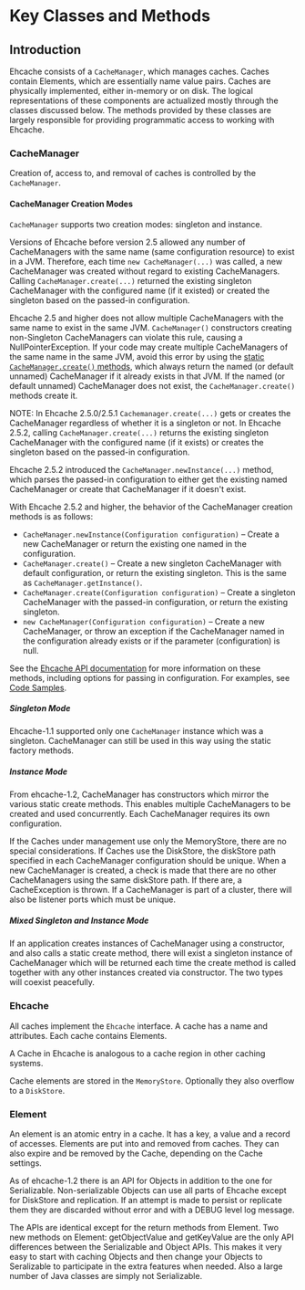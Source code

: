 ---
---
# Key Classes and Methods



## Introduction

Ehcache consists of a `CacheManager`, which manages caches. Caches contain Elements,
which are essentially name value pairs. Caches are physically implemented, either in-memory or on disk. The logical representations of these components are actualized mostly through the classes discussed below. The methods provided by these classes are largely responsible for providing programmatic access to working with Ehcache.

### CacheManager

Creation of, access to, and removal of caches is controlled by the `CacheManager`.

#### CacheManager Creation Modes <a name="cm-creation"/>

`CacheManager` supports two creation modes: singleton and instance.

Versions of Ehcache before version 2.5 allowed any number of CacheManagers with the same name (same configuration resource) to exist in a JVM. Therefore, each time `new CacheManager(...)` was called, a new CacheManager was created without regard to existing CacheManagers. Calling `CacheManager.create(...)` returned the existing singleton CacheManager with the configured name (if it existed) or created the singleton based on the passed-in configuration.

Ehcache 2.5 and higher does not allow multiple CacheManagers with the same name to exist in the same JVM. `CacheManager()` constructors creating non-Singleton CacheManagers can violate this rule, causing a NullPointerException. If your code may create multiple CacheManagers of the same name in the same JVM, avoid this error by using the [static `CacheManager.create()` methods](http://ehcache.org/apidocs/2.8.4/net/sf/ehcache/CacheManager), which always return the named (or default unnamed) CacheManager if it already exists in that JVM. If the named (or default unnamed) CacheManager does not exist, the `CacheManager.create()` methods create it.

NOTE: In Ehcache 2.5.0/2.5.1 `Cachemanager.create(...)` gets or creates the CacheManager regardless of whether it is a singleton or not. In Ehcache 2.5.2, calling `CacheManager.create(...)` returns the existing singleton CacheManager with the configured name (if it exists) or creates the singleton based on the passed-in configuration.

Ehcache 2.5.2 introduced the `CacheManager.newInstance(...)` method, which parses the passed-in configuration to either get the existing named CacheManager or create that CacheManager if it doesn't exist.

With Ehcache 2.5.2 and higher, the behavior of the CacheManager creation methods is as follows:

* `CacheManager.newInstance(Configuration configuration)` &ndash; Create a new CacheManager or return the existing one named in the configuration.
* `CacheManager.create()` &ndash; Create a new singleton CacheManager with default configuration, or return the existing singleton. This is the same as `CacheManager.getInstance()`.
* `CacheManager.create(Configuration configuration)` &ndash; Create a singleton CacheManager with the passed-in configuration, or return the existing singleton.
* `new CacheManager(Configuration configuration)` &ndash; Create a new CacheManager, or throw an exception if the CacheManager named in the configuration already exists or if the parameter (configuration) is null.

See the [Ehcache API documentation](http://ehcache.org/apidocs/2.8.4/net/sf/ehcache/CacheManager) for more information on these methods, including options for passing in configuration. For examples, see [Code Samples](/documentation/2.8/code-samples#Using-the-CacheManager).

##### Singleton Mode

Ehcache-1.1 supported only one `CacheManager` instance which was a singleton. CacheManager can still be used in this way using the static factory methods.

##### Instance Mode

From ehcache-1.2, CacheManager has constructors which mirror the
various static create methods. This enables multiple CacheManagers to
be created and used concurrently. Each CacheManager requires its own
configuration.

If the Caches under management use only the MemoryStore, there
are no special considerations. If Caches use the DiskStore, the
diskStore path specified in each CacheManager configuration should be
unique. When a new CacheManager is created, a check is made that there
are no other CacheManagers using the same diskStore path. If there are,
a CacheException is thrown. If a CacheManager is part of a cluster,
there will also be listener ports which must be unique.

##### Mixed Singleton and Instance Mode

If an application creates instances of CacheManager using a
constructor, and also calls a static create method, there will exist a
singleton instance of CacheManager which will be returned each time the
create method is called together with any other instances created via
constructor. The two types will coexist peacefully.

### Ehcache

All caches implement the `Ehcache` interface. A cache has a name and attributes. Each cache contains Elements.

A Cache in Ehcache is analogous to a cache region in other caching systems.

Cache elements are stored in the `MemoryStore`. Optionally they also overflow to a `DiskStore`.

### Element

An element is an atomic entry in a cache. It has a key, a value and a record of
accesses. Elements are put into and removed from caches. They can also
expire and be removed by the Cache, depending on the Cache settings.

As of ehcache-1.2 there is an API for Objects in addition to the one for Serializable. Non-serializable Objects can
use all parts of Ehcache except for DiskStore and replication. If an attempt is made to persist or replicate them
they are discarded without error and with a DEBUG level log message.

The APIs are identical except for the return methods from Element. Two new methods on
Element: getObjectValue and getKeyValue are the only API differences between the Serializable and Object APIs. This
makes it very easy to start with caching Objects and then change your Objects to Seralizable to participate in
the extra features when needed. Also a large number of Java classes are simply not Serializable.
